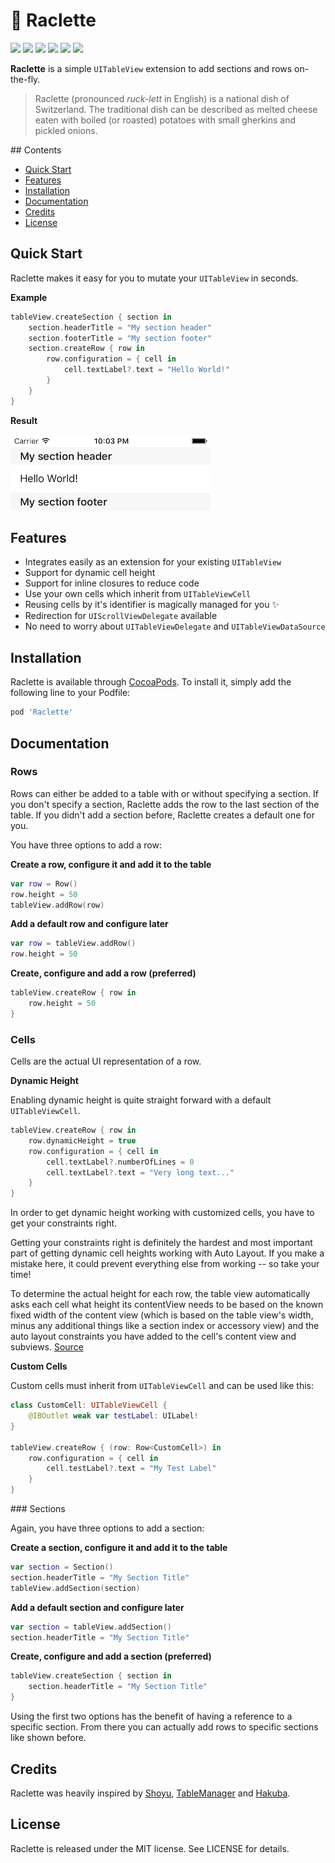 # 🧀 Raclette
[![](http://img.shields.io/badge/ios-8.0+-FC3159.svg)]()
[![](http://img.shields.io/badge/swift-3.0-FD9426.svg)]()
[![](http://img.shields.io/badge/xcode-8.0-157EFB.svg)]()
[![](https://img.shields.io/badge/cocoapods-compatible-53D769.svg)](https://github.com/cocoapods/cocoapods)
[![](https://img.shields.io/badge/license-MIT-lightgrey.svg)](http://mit-license.org)
[![](https://travis-ci.org/rmnblm/Raclette.svg?branch=master)](https://travis-ci.org/rmnblm/Raclette)


**Raclette** is a simple `UITableView` extension to add sections and rows on-the-fly.

> Raclette (pronounced _ruck-lett_ in English) is a national dish of Switzerland. The traditional dish can be described as melted cheese eaten with boiled (or roasted) potatoes with small gherkins and pickled onions.



## Contents

* [Quick Start](#quickstart)
* [Features](#features)
* [Installation](#installation)
* [Documentation](#documentation)
* [Credits](#credits)
* [License](#license)




## Quick Start

Raclette makes it easy for you to mutate your `UITableView` in seconds. 

**Example**

``` swift
tableView.createSection { section in 
	section.headerTitle = "My section header"
    section.footerTitle = "My section footer"
    section.createRow { row in
      	row.configuration = { cell in
          	cell.textLabel?.text = "Hello World!"
      	}
    }
}
```

**Result**

 ![quickstart_result](Resources/quickstart_result.png)



## Features

* Integrates easily as an extension for your existing `UITableView`
* Support for dynamic cell height
* Support for inline closures to reduce code
* Use your own cells which inherit from `UITableViewCell`
* Reusing cells by it's identifier is magically managed for you ✨
* Redirection for `UIScrollViewDelegate` available
* No need to worry about `UITableViewDelegate` and `UITableViewDataSource`





## Installation

Raclette is available through [CocoaPods](http://cocoapods.org). To install it, simply add the following line to your Podfile:

```ruby
pod 'Raclette'
```



## Documentation

### Rows

Rows can either be added to a table with or without specifying a section. If you don't specify a section, Raclette adds the row to the last section of the table. If you didn't add a section before, Raclette creates a default one for you.

You have three options to add a row:

**Create a row, configure it and add it to the table**

```swift
var row = Row()
row.height = 50
tableView.addRow(row)
```

**Add a default row and configure later**

```swift
var row = tableView.addRow()
row.height = 50
```

**Create, configure and add a row (preferred)**

``` swift
tableView.createRow { row in
	row.height = 50
}
```

### Cells

Cells are the actual UI representation of a row.

**Dynamic Height**

Enabling dynamic height is quite straight forward with a default `UITableViewCell`.

```swift
tableView.createRow { row in
  	row.dynamicHeight = true
  	row.configuration = { cell in
  		cell.textLabel?.numberOfLines = 0
  		cell.textLabel?.text = "Very long text..."
  	}
}
```

In order to get dynamic height working with customized cells, you have to get your constraints right.

Getting your constraints right is definitely the hardest and most important part of getting dynamic cell heights working with Auto Layout. If you make a mistake here, it could prevent everything else from working -- so take your time!

To determine the actual height for each row, the table view automatically asks each cell what height its contentView needs to be based on the known fixed width of the content view (which is based on the table view's width, minus any additional things like a section index or accessory view) and the auto layout constraints you have added to the cell's content view and subviews. [Source](http://stackoverflow.com/a/18746930/2058139)

**Custom Cells**

Custom cells must inherit from `UITableViewCell` and can be used like this:

```swift
class CustomCell: UITableViewCell {
	@IBOutlet weak var testLabel: UILabel!
}

tableView.createRow { (row: Row<CustomCell>) in
	row.configuration = { cell in
		cell.testLabel?.text = "My Test Label"
	}
}
```

### Sections

Again, you have three options to add a section:

**Create a section, configure it and add it to the table**

```swift
var section = Section()
section.headerTitle = "My Section Title"
tableView.addSection(section)
```

**Add a default section and configure later**

```swift
var section = tableView.addSection()
section.headerTitle = "My Section Title"
```

**Create, configure and add a section (preferred)**

```swift
tableView.createSection { section in
	section.headerTitle = "My Section Title"
}
```

Using the first two options has the benefit of having a reference to a specific section. From there you can actually add rows to specific sections like shown before.



## Credits

Raclette was heavily inspired by [Shoyu](https://github.com/yukiasai/Shoyu), [TableManager](https://github.com/Morbix/TableManager) and [Hakuba](https://github.com/nghialv/Hakuba).



## License

Raclette is released under the MIT license. See LICENSE for details.